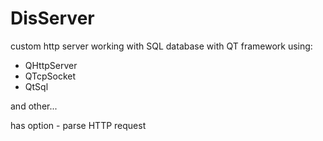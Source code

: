 # DisServer

custom http server working with SQL database with QT framework
using:
- QHttpServer
- QTcpSocket
- QtSql

and other...

has option - parse HTTP request
